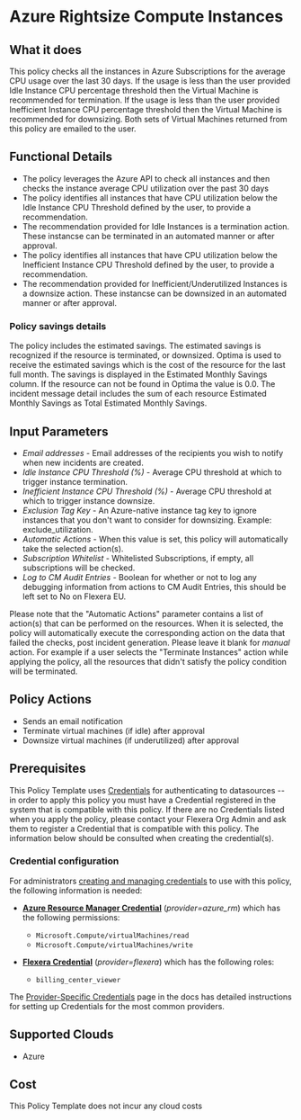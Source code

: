 # Azure Rightsize Compute Instances

## What it does

This policy checks all the instances in Azure Subscriptions for the average CPU usage over the last 30 days. If the usage is less than the user provided Idle Instance CPU percentage threshold then the Virtual Machine is recommended for termination. If the usage is less than the user provided Inefficient Instance CPU percentage threshold then the Virtual Machine is recommended for downsizing. Both sets of Virtual Machines returned from this policy are emailed to the user.

## Functional Details

- The policy leverages the Azure API to check all instances and then checks the instance average CPU utilization over the past 30 days
- The policy identifies all instances that have CPU utilization below the Idle Instance CPU Threshold defined by the user, to provide a recommendation.
- The recommendation provided for Idle Instances is a termination action. These instancse can be terminated in an automated manner or after approval.
- The policy identifies all instances that have CPU utilization below the Inefficient Instance CPU Threshold defined by the user, to provide a recommendation.
- The recommendation provided for Inefficient/Underutilized Instances is a downsize action. These instancse can be downsized in an automated manner or after approval.

### Policy savings details

The policy includes the estimated savings. The estimated savings is recognized if the resource is terminated, or downsized. Optima is used to receive the estimated savings which is the cost of the resource for the last full month. The savings is displayed in the Estimated Monthly Savings column. If the resource can not be found in Optima the value is 0.0. The incident message detail includes the sum of each resource Estimated Monthly Savings as Total Estimated Monthly Savings.

## Input Parameters

- *Email addresses* - Email addresses of the recipients you wish to notify when new incidents are created.
- *Idle Instance CPU Threshold (%)* - Average CPU threshold at which to trigger instance termination.
- *Inefficient Instance CPU Threshold (%)* - Average CPU threshold at which to trigger instance downsize.
- *Exclusion Tag Key* - An Azure-native instance tag key to ignore instances that you don't want to consider for downsizing. Example: exclude_utilization.
- *Automatic Actions* - When this value is set, this policy will automatically take the selected action(s).
- *Subscription Whitelist* - Whitelisted Subscriptions, if empty, all subscriptions will be checked.
- *Log to CM Audit Entries* - Boolean for whether or not to log any debugging information from actions to CM Audit Entries, this should be left set to No on Flexera EU.

Please note that the "Automatic Actions" parameter contains a list of action(s) that can be performed on the resources. When it is selected, the policy will automatically execute the corresponding action on the data that failed the checks, post incident generation. Please leave it blank for *manual* action.
For example if a user selects the "Terminate Instances" action while applying the policy, all the resources that didn't satisfy the policy condition will be terminated.

## Policy Actions

- Sends an email notification
- Terminate virtual machines (if idle) after approval
- Downsize virtual machines (if underutilized) after approval

## Prerequisites

This Policy Template uses [Credentials](https://docs.flexera.com/flexera/EN/Automation/ManagingCredentialsExternal.htm) for authenticating to datasources -- in order to apply this policy you must have a Credential registered in the system that is compatible with this policy. If there are no Credentials listed when you apply the policy, please contact your Flexera Org Admin and ask them to register a Credential that is compatible with this policy. The information below should be consulted when creating the credential(s).

### Credential configuration

For administrators [creating and managing credentials](https://docs.flexera.com/flexera/EN/Automation/ManagingCredentialsExternal.htm) to use with this policy, the following information is needed:

- [**Azure Resource Manager Credential**](https://docs.flexera.com/flexera/EN/Automation/ProviderCredentials.htm#automationadmin_109256743_1124668) (*provider=azure_rm*) which has the following permissions:
  - `Microsoft.Compute/virtualMachines/read`
  - `Microsoft.Compute/virtualMachines/write`

- [**Flexera Credential**](https://docs.flexera.com/flexera/EN/Automation/ProviderCredentials.htm) (*provider=flexera*) which has the following roles:
  - `billing_center_viewer`

The [Provider-Specific Credentials](https://docs.flexera.com/flexera/EN/Automation/ProviderCredentials.htm) page in the docs has detailed instructions for setting up Credentials for the most common providers.

## Supported Clouds

- Azure

## Cost

This Policy Template does not incur any cloud costs
